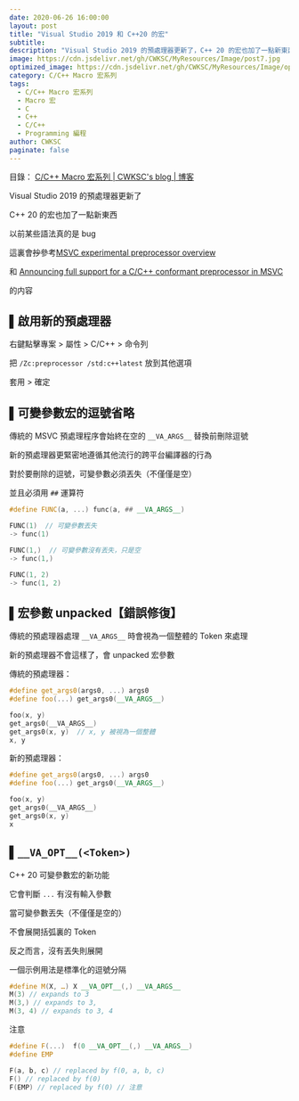 ```yaml
---
date: 2020-06-26 16:00:00
layout: post
title: "Visual Studio 2019 和 C++20 的宏"
subtitle: 
description: "Visual Studio 2019 的預處理器更新了，C++ 20 的宏也加了一點新東西，以前某些語法真的是 bug，來說說一點點"
image: https://cdn.jsdelivr.net/gh/CWKSC/MyResources/Image/post7.jpg
optimized_image: https://cdn.jsdelivr.net/gh/CWKSC/MyResources/Image/optimized/post7_opt.jpg
category: C/C++ Macro 宏系列
tags:
  - C/C++ Macro 宏系列
  - Macro 宏
  - C
  - C++
  - C/C++
  - Programming 編程
author: CWKSC
paginate: false
---
```


目錄： <a href="https://cwksc.github.io/C_C++-Macro-宏系列/">C/C++ Macro 宏系列 | CWKSC's blog | 博客</a>

Visual Studio 2019 的預處理器更新了

C++ 20 的宏也加了一點新東西

以前某些語法真的是 bug 

這裏會<del>抄</del>參考[MSVC experimental preprocessor overview](https://docs.microsoft.com/en-us/cpp/preprocessor/preprocessor-experimental-overview?view=vs-2019) 

和 [Announcing full support for a C/C++ conformant preprocessor in MSVC](https://devblogs.microsoft.com/cppblog/announcing-full-support-for-a-c-c-conformant-preprocessor-in-msvc/) 

的内容

## ▌啟用新的預處理器

右鍵點擊專案 > 屬性 > C/C++ > 命令列

把 `/Zc:preprocessor /std:c++latest` 放到其他選項

套用 > 確定

## ▌可變參數宏的逗號省略

傳統的 MSVC 預處理程序會始終在空的 `__VA_ARGS__` 替換前刪除逗號

新的預處理器更緊密地遵循其他流行的跨平台編譯器的行為

對於要刪除的逗號，可變參數必須丟失（不僅僅是空）

並且必須用 `##` 運算符

```c++
#define FUNC(a, ...) func(a, ## __VA_ARGS__)

FUNC(1)  // 可變參數丟失
-> func(1)

FUNC(1,)  // 可變參數沒有丟失，只是空
-> func(1,)

FUNC(1, 2)
-> func(1, 2)
```

## ▌宏參數 unpacked【錯誤修復】

傳統的預處理器處理 `__VA_ARGS__` 時會視為一個整體的 Token 來處理

新的預處理器不會這樣了，會 unpacked 宏參數

傳統的預處理器：

```c++
#define get_args0(args0, ...) args0
#define foo(...) get_args0(__VA_ARGS__)

foo(x, y)
get_args0(__VA_ARGS__)
get_args0(x, y)  // x, y 被視為一個整體
x, y
```

新的預處理器：

```c++
#define get_args0(args0, ...) args0
#define foo(...) get_args0(__VA_ARGS__)

foo(x, y)
get_args0(__VA_ARGS__)
get_args0(x, y)
x
```

## ▌`__VA_OPT__(<Token>)`

C++ 20 可變參數宏的新功能

它會判斷 `...` 有沒有輸入參數

當可變參數丟失（不僅僅是空的）

不會展開括弧裏的 Token

反之而言，沒有丟失則展開

一個示例用法是標準化的逗號分隔

```c++
#define M(X, …) X __VA_OPT__(,) __VA_ARGS__
M(3) // expands to 3
M(3,) // expands to 3,
M(3, 4) // expands to 3, 4
```

注意

```c++
#define F(...)  f(0 __VA_OPT__(,) __VA_ARGS__)
#define EMP

F(a, b, c) // replaced by f(0, a, b, c)
F() // replaced by f(0)
F(EMP) // replaced by f(0) // 注意
```

